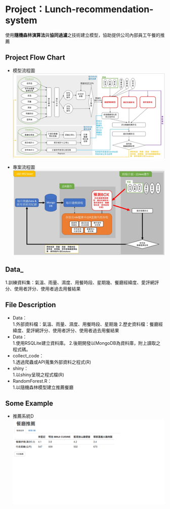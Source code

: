 <H1>Project：Lunch-recommendation-system</H1>

使用**隨機森林演算法**與**協同過濾**之技術建立模型，協助提供公司內部員工午餐的推薦

<H2>Project Flow Chart</H2>

*   模型流程圖
![image](https://github.com/Martin8202/Lunch-recommendation-system/blob/master/Modle%20Flow%20chart.jpg)

*   專案流程圖
![image](https://github.com/Martin8202/Lunch-recommendation-system/blob/master/Project%20Flow%20chart.jpg)

<H2>Data_</H2>

1.訓練資料集：氣溫、雨量、濕度、用餐時段、星期幾、餐廳經緯度、愛評網評分、使用者評分、使用者過去用餐結果

<H2>File Description</H2>

* Data：<br>
    1.外部資料檔：氣溫、雨量、濕度、用餐時段、星期幾
    2.歷史資料檔：餐廳經緯度、愛評網評分、使用者評分、使用者過去用餐結果
* Data：<br>
    1.使用RSQLite建立資料庫。
    2.後期開發以MongoDB為資料庫，附上讀取之程式碼。
* collect_code：<br>
    1.透過爬蟲或API蒐集外部資料之程式(R)
* shiny：<br>
    1.以shiny呈現之程式檔(R)
* RandomForest.R：<br>
    1.以隨機森林模型建立推薦餐廳
    
<H2>Some Example</H2>

*   推薦系統D
![image](https://github.com/Martin8202/Lunch-recommendation-system/blob/master/recommandation%20system_new.png)


 
